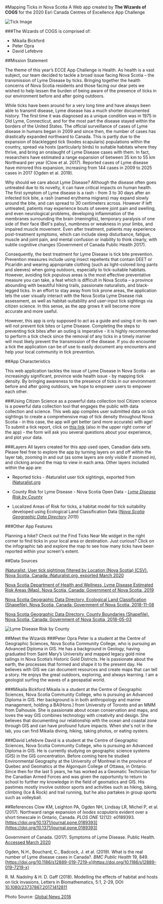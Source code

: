 ﻿#Mapping Ticks in Nova Scotia
A Web app created by **The Wizards of COGS** for the 2020 Esri Canada Centres of Excellence App Challenge

![Tick Image](https://shawglobalnews.files.wordpress.com/2017/08/wx104-73_2017_222714_high.jpg?quality=70&strip=all&w=650&h=379&crop=1 "Tick")



###The Wizards of COGS is comprised of:
* Mikaila Bickford
* Peter Opra
* David Lefebvre 


##Mission Statement

The theme of this year’s ECCE App Challenge is Health. As health is a vast subject, our team decided to tackle a broad issue facing Nova Scotia – the transmission of Lyme Disease by ticks. Bringing together the health concerns of Nova Scotia residents and those facing our dear pets we wished to help lessen the burden of being aware of the presence of ticks in our environment before and after going outdoors. 

While ticks have been around for a very long time and have always been able to transmit disease, Lyme disease has a much shorter documented history. The first time it was diagnosed as a unique condition was in 1975 in Old Lyme, Connecticut, and for the most part the disease stayed within the borders of the United States. The official surveillance of cases of Lyme disease in humans began in 2009 and since then, the number of cases has drastically expanded northward to Canada. This is partly due to the expansion of blacklegged tick (Ixodes scapularis) populations within the country, spread via hosts (particularly birds) to suitable habitats where they thrive, and bring an onslaught of Lyme Disease cases with them. In fact, researchers have estimated a range expansion of between 35 km to 55 km Northward per year (Clow et al. 2017). Reported cases of Lyme disease have mirrored this expansion, increasing from 144 cases in 2009 to 2025 cases in 2017 (Ogden et al. 2019). 

Why should we care about Lyme Disease? Although the disease often goes untreated due to its novelty, it can have critical impacts on human health. The first symptom of Lyme disease is a rash - from 3 to 30 days after an infected tick bite, a rash (named erythema migrans) may expand slowly around the bite, and can spread to 30 centimeters across. However if left untreated, patients may experience bouts of severe joint pain and swelling, and even neurological problems, developing inflammation of the membranes surrounding the brain (meningitis), temporary paralysis of one side of their face (Bell's palsy), numbness or weakness in your limbs, and impaired muscle movement. Even after treatment, patients may experience post-treatment symptoms, which can include sleep disturbance, fatigue, muscle and joint pain, and mental confusion or inability to think clearly, with subtle cognitive changes (Government of Canada Public Health 2017). 

Consequently, the best treatment for Lyme Disease is tick bite prevention. Prevention measures include using insect repellents that contain DEET or Picaridin and wearing appropriate clothing (such as light-colored long pants and sleeves) when going outdoors, especially to tick-suitable habitats. However, avoiding tick populous areas is the most effective preventative measure you can take, a feat which is difficult in Nova Scotia – a province abounding with beautiful hiking trails, passionate naturalists, and black-legged ticks. In an effort to stay away from tick prone areas, the application lets the user visually interact with the Nova Scotia Lyme Disease risk assessment, as well as habitat-suitability and user-input tick sightings via citizen science. In this sense, as the app grows it will become more accurate and more useful.  

However, this app is only supposed to act as a guide and using it on its own will not prevent tick bites or Lyme Disease. Completing the steps to preventing tick bites after an outing is imperative - it is highly recommended to perform a tick check since the removal of any ticks in a timely manner will most likely prevent the transmission of the disease. If you do encounter a tick the application can be of use to easily document any encounters and help your local community in tick prevention.  

##App Characteristics

This web application tackles the issue of Lyme Disease in Nova Scotia - an increasingly significant, province wide health issue - by mapping tick density. By bringing awareness to the presence of ticks in our environment before and after going outdoors, we hope to empower users to empower each other. 

###Using Citizen Science as a powerful data collection tool 
Citizen science is a powerful data collection tool that engages the public with data collection and science. This web app compiles user submitted data on tick sightings to create a comprehensive map of tick density throughout Nova Scotia - in this case, the app will get better (and more accurate) with age! To submit a tick report, click on [this link](https://survey123.arcgis.com/share/0d735d3f194e41cf8a61c2aacbd01fa7) (also in the upper right corner of the app) - the form will ask you several questions about your experience, and plot your data.  

###Layers
All layers created for this app used open, Canadian data sets. Please feel free to explore the app by turning layers on and off within the layer tab, zooming in and out (as some layers are only visible if zoomed in), and clicking around the map to view in each area. Other layers included within the app are: 

* Reported ticks - iNaturalist user tick sightings, exported from [iNaturalist.org](https://www.inaturalist.org/)

* County Risk for Lyme Disease - Nova Scotia Open Data - *[Lyme Disease Risk by County](https://novascotia.ca/dhw/CDPC/lyme.asp)*

* Localized Areas of Risk for ticks, a habitat model for tick suitability developed using Ecological Land Classification Data (*[Nova Scotia Geographic Data Directory](https://nsgi.novascotia.ca/gdd/) 2015*) 

###Other App Features 

Planning a hike? Check out the Find Ticks Near Me widget in the right corner to find ticks in your local area or destination. Just curious? Click on the infographic tab and explore the map to see how many ticks have been reported within your screen's extent. 




##Data Sources

[iNaturalist, User tick sightings filtered by Location (Nova Scotia) (CSV). Nova Scotia, Canada: iNaturalist.org, exported March 2020](inaturalist.org)  

[Nova Scotia Department of Health and Wellness, Lyme Disease Estimated Risk Areas (Map). Nova Scotia, Canada: Government of Nova Scotia, 2019](https://novascotia.ca/dhw/CDPC/images/LymeDisease_County_Web_201903-1000.png) 

[Nova Scotia Geographic Data Directory, Ecological Land Classification (Shapefile). Nova Scotia, Canada: Government of Nova Scotia, 2018-11-08](https://nsgi.novascotia.ca/gdd/) 

[Nova Scotia Geographic Data Directory, County Boundaries (Shapefile). Nova Scotia, Canada: Government of Nova Scotia, 2018-05-03](https://nsgi.novascotia.ca/gdd/) 

![Lyme Disease Risk by County](https://novascotia.ca/dhw/CDPC/images/LymeDisease_County_Web_201903-1000.png "Nova Scotia Lyme Disease Risk by County")


##Meet the Wizards
###Peter Opra
Peter is a student at the Centre of Geographic Sciences, Nova Scotia Community College, who is pursuing an Advanced Diploma in GIS. He has a background in Geology, having graduated from Saint Mary’s University and mapped legacy gold mine tailings in Nova Scotia’s Historic Gold Districts. He is passionate about the earth, the processes that formed and shape it to the present day. He believes with GIS we can document resources and create maps that can tell a story. He enjoys the great outdoors, exploring, and always learning. I am a geologist surfing the waves of a geospatial world. 

###Mikaila Bickford
Mikaila is a student at the Centre of Geographic Sciences, Nova Scotia Community College, who is pursuing an Advanced Diploma in GIS. Her background is in both anthropology and marine management, holding a BA(Hons.) from University of Toronto and an MMM from Dalhousie. She is passionate about ocean conservation and maps, and loves the way GIS combines technology with creativity and design. She believes that documenting our relationship with the ocean and coastal zone through GIS and can have profound future impacts. When she's not in the lab, you can find Mikaila diving, hiking, taking photos, or eating oysters. 

###David Lefebvre
David is a student at the Centre of Geographic Sciences, Nova Scotia Community College, who is pursuing an Advanced Diploma in GIS. He is currently studying on geographic science systems (GIS) in the GIS concentration. Before coming here he studied Environmental Geography at the University of Montreal in the province of Quebec and Geomatics at the Algonquin College of Ottawa, in Ontario. Since then for the last 5 years, he has worked as a Geomatic Technician for the Canadian Armed Forces and was given the opportunity to return to school to further my knowledge in the field of geomatics and GIS. His pastimes mostly involve outdoor sports and activities such as hiking, biking, climbing (Ice & Rock) and trail running, but he also partakes in group sports such as volleyball. 


##References 
Clow KM, Leighton PA, Ogden NH, Lindsay LR, Michel P, et al. (2017). Northward range expansion of *Ixodes scapularis* evident over a short timescale in Ontario, Canada. *PLOS ONE* 12(12): e0189393. [https://doi.org/10.1371/journal.pone.0189393](https://doi.org/10.1371/journal.pone.0189393)

Government of Canada. (2017). Symptoms of Lyme Disease. Public Health. [Accessed March 2020](https://www.canada.ca/en/public-health/services/diseases/lyme-disease/symptoms-lyme-disease.html)

Ogden, N.H., Bouchard, C., Badcock, J. et al. (2019). What is the real number of Lyme disease cases in Canada?. *BMC Public Health* 19, 849. [https://doi.org/10.1186/s12889-019-7219-x](https://doi.org/10.1186/s12889-019-7219-x)

R. M. Nadolny & H. D. Gaff (2018). Modelling the effects of habitat and hosts on tick invasions, Letters in Biomathematics, 5:1, 2-29, DOI: [10.1080/23737867.2017.1412811](https://www.tandfonline.com/doi/citedby/10.1080/23737867.2017.1412811?scroll=top&needAccess=true)

Photo Source: [Global News 2018](https://globalnews.ca/news/4197168/tick-forecast-lyme-disease-canada-2018/)

